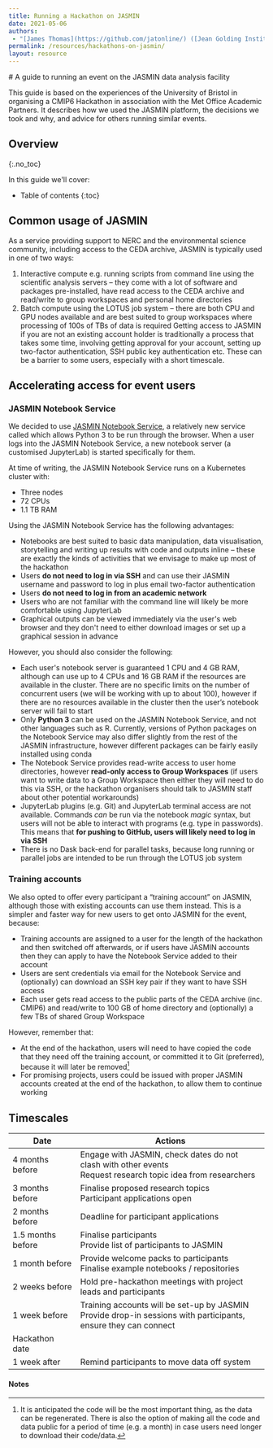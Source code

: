 ```yaml
---
title: Running a Hackathon on JASMIN
date: 2021-05-06
authors:
 - "[James Thomas](https://github.com/jatonline/) ([Jean Golding Institute](https://www.bristol.ac.uk/golding/))"
permalink: /resources/hackathons-on-jasmin/
layout: resource
---
```


<div class="lead" markdown="1">
# A guide to running an event on the JASMIN data analysis facility

This guide is based on the experiences of the University of Bristol in
organising a CMIP6 Hackathon in association with the Met Office Academic
Partners. It describes how we used the JASMIN platform, the decisions we took
and why, and advice for others running similar events.
</div>

## Overview
{:.no_toc}

In this guide we'll cover:

* Table of contents
{:toc}

## Common usage of JASMIN

As a service providing support to NERC and the environmental science community,
including access to the CEDA archive, JASMIN is typically used in one of two
ways:

1. Interactive compute e.g. running scripts from command line using the
   scientific analysis servers – they come with a lot of software and packages
   pre-installed, have read access to the CEDA archive and read/write to group
   workspaces and personal home directories
2. Batch compute using the LOTUS job system – there are both CPU and GPU nodes
   available and are best suited to group workspaces where processing of 100s of
   TBs of data is required Getting access to JASMIN if you are not an existing
   account holder is traditionally a process that takes some time, involving
   getting approval for your account, setting up two-factor authentication, SSH
   public key authentication etc. These can be a barrier to some users,
   especially with a short timescale.

## Accelerating access for event users

### JASMIN Notebook Service

We decided to use [JASMIN Notebook Service](https://notebooks.jasmin.ac.uk/), a
relatively new service called which allows Python 3 to be run through the
browser. When a user logs into the JASMIN Notebook Service, a new notebook server (a
customised JupyterLab) is started specifically for them.

At time of writing, the JASMIN Notebook Service runs on a Kubernetes cluster
with:

* Three nodes
* 72 CPUs
* 1.1 TB RAM

Using the JASMIN Notebook Service has the following advantages:

* Notebooks are best suited to basic data manipulation, data visualisation,
  storytelling and writing up results with code and outputs inline – these are
  exactly the kinds of activities that we envisage to make up most of the
  hackathon
* Users **do not need to log in via SSH** and can use their JASMIN username and
  password to log in plus email two-factor authentication
* Users **do not need to log in from an academic network**
* Users who are not familiar with the command line will likely be more
  comfortable using JupyterLab
* Graphical outputs can be viewed immediately via the user's web browser and
  they don't need to either download images or set up a graphical session in
  advance

However, you should also consider the following:

* Each user's notebook server is guaranteed 1 CPU and 4 GB RAM, although can
  use up to 4 CPUs and 16 GB RAM if the resources are available in the cluster.
  There are no specific limits on the number of concurrent users (we will be
  working with up to about 100), however if there are no resources available in
  the cluster then the user’s notebook server will fail to start
* Only **Python 3** can be used on the JASMIN Notebook Service, and not other
  languages such as R. Currently, versions of Python packages on the Notebook
  Service may also differ slightly from the rest of the JASMIN infrastructure,
  however different packages can be fairly easily installed using conda
* The Notebook Service provides read-write access to user home directories, 
  however **read-only access to Group Workspaces** (if users want to write data
  to a Group Workspace then either they will need to do this via SSH, or the
  hackathon organisers should talk to JASMIN staff about other potential
  workarounds)
* JupyterLab plugins (e.g. Git) and JupyterLab terminal access are not
  available. Commands *can* be run via the notebook *magic* syntax, but users
  will not be able to interact with programs (e.g. type in passwords). This
  means that **for pushing to GitHub, users will likely need to log in via SSH**
* There is no Dask back-end for parallel tasks, because long running or parallel
  jobs are intended to be run through the LOTUS job system

### Training accounts

We also opted to offer every participant a “training account” on JASMIN,
although those with existing accounts can use them instead. This is a simpler
and faster way for new users to get onto JASMIN for the event, because:

* Training accounts are assigned to a user for the length of the hackathon and
  then switched off afterwards, or if users have JASMIN accounts then they can
  apply to have the Notebook Service added to their account
* Users are sent credentials via email for the Notebook Service and (optionally)
  can download an SSH key pair if they want to have SSH access
* Each user gets read access to the public parts of the CEDA archive (inc.
  CMIP6) and read/write to 100 GB of home directory and (optionally) a few TBs
  of shared Group Workspace

However, remember that:

* At the end of the hackathon, users will need to have copied the code that they
  need off the training account, or committed it to Git (preferred), because it
  will later be removed[^1]
* For promising projects, users could be issued with proper JASMIN accounts
  created at the end of the hackathon, to allow them to continue working

## Timescales

Date              | Actions
----              | -------
4 months before   | Engage with JASMIN, check dates do not clash with other events<br> Request research topic idea from researchers
3 months before   | Finalise proposed research topics<br> Participant applications open
2 months before	  | Deadline for participant applications
1.5 months before | Finalise participants<br> Provide list of participants to JASMIN
1 month before    | Provide welcome packs to participants<br> Finalise example notebooks / repositories
2 weeks before    | Hold pre-hackathon meetings with project leads and participants
1 week before     | Training accounts will be set-up by JASMIN<br> Provide drop-in sessions with participants, ensure they can connect
Hackathon date    | 
1 week after      | Remind participants to move data off system

#### Notes

[^1]: It is anticipated the code will be the most important thing, as the data
      can be regenerated. There is also the option of making all the code and
      data public for a period of time (e.g. a month) in case users need longer
      to download their code/data.
